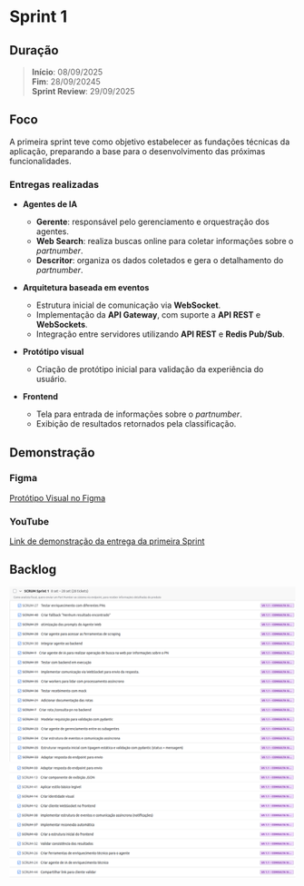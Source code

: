 # Sprint 1

## Duração

>**Início**: 08/09/2025  
>**Fim**: 28/09/20245  
> **Sprint Review**: 29/09/2025

## Foco

A primeira sprint teve como objetivo estabelecer as fundações técnicas da aplicação, preparando a base para o desenvolvimento das próximas funcionalidades.

### Entregas realizadas

* **Agentes de IA**

  * **Gerente**: responsável pelo gerenciamento e orquestração dos agentes.
  * **Web Search**: realiza buscas online para coletar informações sobre o *partnumber*.
  * **Descritor**: organiza os dados coletados e gera o detalhamento do *partnumber*.

* **Arquitetura baseada em eventos**

  * Estrutura inicial de comunicação via **WebSocket**.
  * Implementação da **API Gateway**, com suporte a **API REST** e **WebSockets**.
  * Integração entre servidores utilizando **API REST** e **Redis Pub/Sub**.

* **Protótipo visual**

  * Criação de protótipo inicial para validação da experiência do usuário.

* **Frontend**

  * Tela para entrada de informações sobre o *partnumber*.
  * Exibição de resultados retornados pela classificação.

## Demonstração

### Figma

[Protótipo Visual no Figma](https://www.figma.com/design/vgEGyLsrUEILCN7W8UYE6t/Nexa-by-Titus-Systems?node-id=0-1&p=f&t=LcNUCiWVZ2RGiUmG-0)

### YouTube

[Link de demonstração da entrega da primeira Sprint](https://youtu.be/jFSbepQdjow)

## Backlog

![tarefas](/docs/backlog_sprint_1_1.png)
![tarefas](/docs/backlog_sprint_1_2.png)